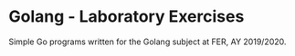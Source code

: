 # Golang - Laboratory Exercises

Simple Go programs written for the Golang subject at FER, AY 2019/2020.
